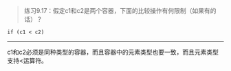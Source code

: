 > 练习9.17：假定c1和c2是两个容器，下面的比较操作有何限制（如果有的话）？

```
if (c1 < c2)
```

---

c1和c2必须是同种类型的容器，而且容器中的元素类型也要一致，而且元素类型支持<运算符。
